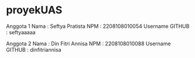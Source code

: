 # proyekUAS
Anggota 1 
Nama            : Seftya Pratista 
NPM             : 2208108010054
Username GITHUB : seftyaaaaa

Anggota 2 
Nama            : Din Fitri Annisa
NPM             : 2208108010088
Username GITHUB : dinfitriannisa
